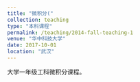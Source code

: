 ```yaml
---
title: "微积分("
collection: teaching
type: "本科课程"
permalink: /teaching/2014-fall-teaching-1
venue: "华中科技大学"
date: 2017-10-01
location: "武汉"
---
```


大学一年级工科微积分课程。

